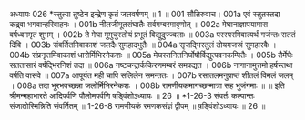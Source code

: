 अध्यायः 026
*स्तुत्या तुष्टेन इन्द्रेण कृतं जलवर्षणम् ॥ 1 ॥
001	सौतिरुवाच। 
001a	एवं स्तुतस्तदा कद्र्वा भगवान्हरिवाहनः ।
001b	नीलजीमूतसंघातैः सर्वमम्बरमावृणोत् ॥
002a	मेघानाज्ञापयामास वर्षध्वममृतं शुभम् ।
002b	ते मेघा मुमुचुस्तोयं प्रभूतं विद्युदुज्ज्वलाः ॥
003a	परस्परमिवात्यर्थं गर्जन्तः सततं दिवि ।
003b	संवर्तितमिवाकाशं जलदैः सुमहाद्भुतैः ॥
004a	सृजद्भिरतुलं तोयमजस्रं सुमहारवैः ।
004b	संप्रनृत्तमिवाकाशं धारोर्मिभिरनेकशः ॥
005a	मेघस्तनितनिर्घोषौर्विद्युत्पवनकम्पितैः ।
005b	तैर्मेघैः सततासारं वर्षद्भिरनिशं तदा ॥
006a	नष्टचन्द्रार्ककिरणमम्बरं समपद्यत ।
006b	नागानामुत्तमो हर्षस्तथा वर्षति वासवे ॥
007a	आपूर्यत मही चापि सलिलेन समन्ततः ।
007b	रसातलमनुप्राप्तं शीतलं विमलं जलम् ।
008a	तदा भूरभवच्छन्ना जलोर्मिभिरनेकशः ।
008b	रामणीयकमागच्छन्मात्रा सह भुजंगमाः ॥ ॥
इति श्रीमन्महाभारते आदिपर्वणि पौलोमपर्वणि षड्विंशोऽध्यायः ॥ 26 ॥
*1-26-3 संवर्तः कल्पान्तः संजातोस्मिन्निति संवर्तितम् ॥ 1-26-8 रामणीयकं रमणकसंज्ञं द्वीपम् ॥ ष़ड्विंशोऽध्यायः ॥ 26 ॥

